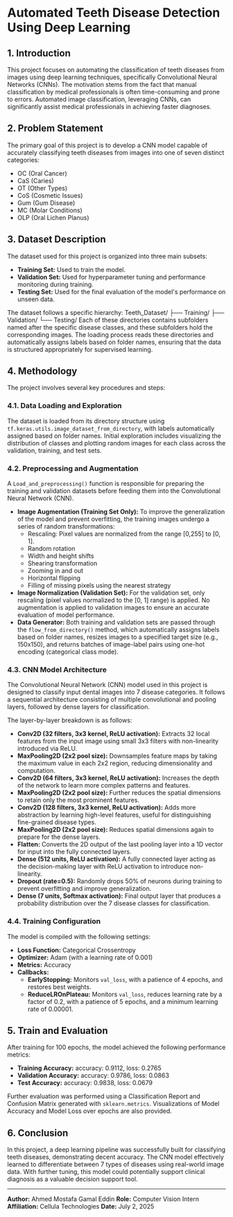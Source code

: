 # Automated Teeth Disease Detection Using Deep Learning

## 1. Introduction

This project focuses on automating the classification of teeth diseases from images using deep learning techniques, specifically Convolutional Neural Networks (CNNs). The motivation stems from the fact that manual classification by medical professionals is often time-consuming and prone to errors. Automated image classification, leveraging CNNs, can significantly assist medical professionals in achieving faster diagnoses.

## 2. Problem Statement

The primary goal of this project is to develop a CNN model capable of accurately classifying teeth diseases from images into one of seven distinct categories:
* OC (Oral Cancer)
* CaS (Caries)
* OT (Other Types)
* CoS (Cosmetic Issues)
* Gum (Gum Disease)
* MC (Molar Conditions)
* OLP (Oral Lichen Planus)

## 3. Dataset Description

The dataset used for this project is organized into three main subsets:
* **Training Set:** Used to train the model.
* **Validation Set:** Used for hyperparameter tuning and performance monitoring during training.
* **Testing Set:** Used for the final evaluation of the model's performance on unseen data.

The dataset follows a specific hierarchy:
Teeth_Dataset/
├── Training/
├── Validation/
└── Testing/
Each of these directories contains subfolders named after the specific disease classes, and these subfolders hold the corresponding images. The loading process reads these directories and automatically assigns labels based on folder names, ensuring that the data is structured appropriately for supervised learning.

## 4. Methodology

The project involves several key procedures and steps:

### 4.1. Data Loading and Exploration

The dataset is loaded from its directory structure using `tf.keras.utils.image_dataset_from_directory`, with labels automatically assigned based on folder names. Initial exploration includes visualizing the distribution of classes and plotting random images for each class across the validation, training, and test sets.

### 4.2. Preprocessing and Augmentation

A `Load_and_preprocessing()` function is responsible for preparing the training and validation datasets before feeding them into the Convolutional Neural Network (CNN).

* **Image Augmentation (Training Set Only):** To improve the generalization of the model and prevent overfitting, the training images undergo a series of random transformations:
    * Rescaling: Pixel values are normalized from the range [0,255] to [0, 1].
    * Random rotation
    * Width and height shifts
    * Shearing transformation
    * Zooming in and out
    * Horizontal flipping
    * Filling of missing pixels using the nearest strategy
* **Image Normalization (Validation Set):** For the validation set, only rescaling (pixel values normalized to the [0, 1] range) is applied. No augmentation is applied to validation images to ensure an accurate evaluation of model performance.
* **Data Generator:** Both training and validation sets are passed through the `flow_from_directory()` method, which automatically assigns labels based on folder names, resizes images to a specified target size (e.g., 150x150), and returns batches of image-label pairs using one-hot encoding (categorical class mode).

### 4.3. CNN Model Architecture

The Convolutional Neural Network (CNN) model used in this project is designed to classify input dental images into 7 disease categories. It follows a sequential architecture consisting of multiple convolutional and pooling layers, followed by dense layers for classification.

The layer-by-layer breakdown is as follows:
* **Conv2D (32 filters, 3x3 kernel, ReLU activation):** Extracts 32 local features from the input image using small 3x3 filters with non-linearity introduced via ReLU.
* **MaxPooling2D (2x2 pool size):** Downsamples feature maps by taking the maximum value in each 2x2 region, reducing dimensionality and computation.
* **Conv2D (64 filters, 3x3 kernel, ReLU activation):** Increases the depth of the network to learn more complex patterns and features.
* **MaxPooling2D (2x2 pool size):** Further reduces the spatial dimensions to retain only the most prominent features.
* **Conv2D (128 filters, 3x3 kernel, ReLU activation):** Adds more abstraction by learning high-level features, useful for distinguishing fine-grained disease types.
* **MaxPooling2D (2x2 pool size):** Reduces spatial dimensions again to prepare for the dense layers.
* **Flatten:** Converts the 2D output of the last pooling layer into a 1D vector for input into the fully connected layers.
* **Dense (512 units, ReLU activation):** A fully connected layer acting as the decision-making layer with ReLU activation to introduce non-linearity.
* **Dropout (rate=0.5):** Randomly drops 50% of neurons during training to prevent overfitting and improve generalization.
* **Dense (7 units, Softmax activation):** Final output layer that produces a probability distribution over the 7 disease classes for classification.

### 4.4. Training Configuration

The model is compiled with the following settings:
* **Loss Function:** Categorical Crossentropy
* **Optimizer:** Adam (with a learning rate of 0.001)
* **Metrics:** Accuracy
* **Callbacks:**
    * **EarlyStopping:** Monitors `val_loss`, with a patience of 4 epochs, and restores best weights.
    * **ReduceLROnPlateau:** Monitors `val_loss`, reduces learning rate by a factor of 0.2, with a patience of 5 epochs, and a minimum learning rate of 0.00001.

## 5. Train and Evaluation

After training for 100 epochs, the model achieved the following performance metrics:
* **Training Accuracy:** accuracy: 0.9112, loss: 0.2765
* **Validation Accuracy:** accuracy: 0.9786, loss: 0.0863
* **Test Accuracy:** accuracy: 0.9838, loss: 0.0679

Further evaluation was performed using a Classification Report and Confusion Matrix generated with `sklearn.metrics`. Visualizations of Model Accuracy and Model Loss over epochs are also provided.

## 6. Conclusion

In this project, a deep learning pipeline was successfully built for classifying teeth diseases, demonstrating decent accuracy. The CNN model effectively learned to differentiate between 7 types of diseases using real-world image data. With further tuning, this model could potentially support clinical diagnosis as a valuable decision support tool.

---

**Author:** Ahmed Mostafa Gamal Eddin
**Role:** Computer Vision Intern
**Affiliation:** Cellula Technologies
**Date:** July 2, 2025

